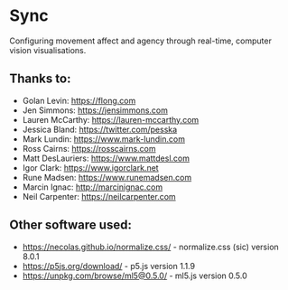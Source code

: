 # Sync

Configuring movement affect and agency through real-time, computer vision visualisations.

## Thanks to:

- Golan Levin: <https://flong.com>
- Jen Simmons: <https://jensimmons.com>
- Lauren McCarthy: <https://lauren-mccarthy.com>
- Jessica Bland: <https://twitter.com/pesska>
- Mark Lundin: <https://www.mark-lundin.com>
- Ross Cairns: <https://rosscairns.com>
- Matt DesLauriers: <https://www.mattdesl.com>
- Igor Clark: <https://www.igorclark.net>
- Rune Madsen: <https://www.runemadsen.com> 
- Marcin Ignac: <http://marcinignac.com>
- Neil Carpenter: <https://neilcarpenter.com>

## Other software used:

- <https://necolas.github.io/normalize.css/> - normalize.css (sic) version 8.0.1 
- <https://p5js.org/download/> - p5.js version 1.1.9
- <https://unpkg.com/browse/ml5@0.5.0/> - ml5.js version 0.5.0
